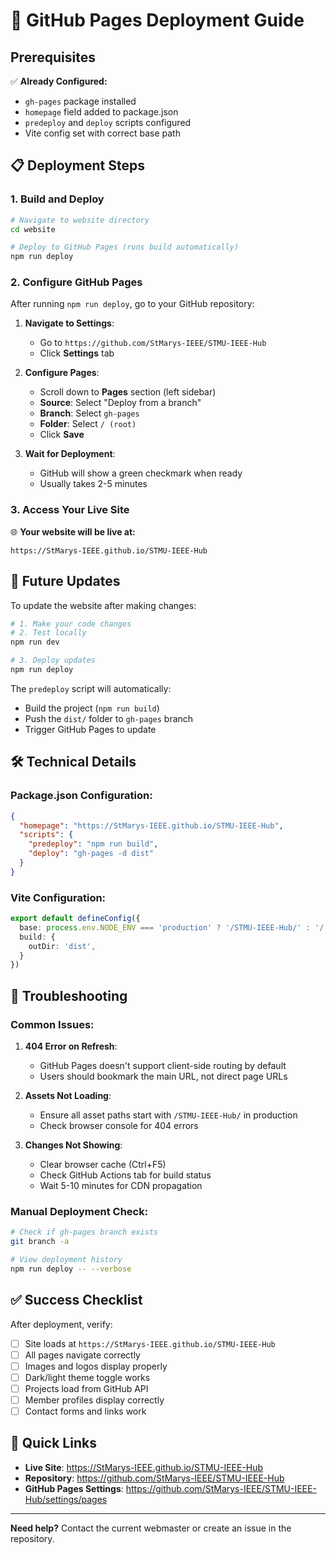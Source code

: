 # 🚀 GitHub Pages Deployment Guide

## Prerequisites

✅ **Already Configured:**
- `gh-pages` package installed
- `homepage` field added to package.json
- `predeploy` and `deploy` scripts configured
- Vite config set with correct base path

## 📋 Deployment Steps

### 1. **Build and Deploy**
```bash
# Navigate to website directory
cd website

# Deploy to GitHub Pages (runs build automatically)
npm run deploy
```

### 2. **Configure GitHub Pages**

After running `npm run deploy`, go to your GitHub repository:

1. **Navigate to Settings**:
   - Go to `https://github.com/StMarys-IEEE/STMU-IEEE-Hub`
   - Click **Settings** tab

2. **Configure Pages**:
   - Scroll down to **Pages** section (left sidebar)
   - **Source**: Select "Deploy from a branch"
   - **Branch**: Select `gh-pages`
   - **Folder**: Select `/ (root)`
   - Click **Save**

3. **Wait for Deployment**:
   - GitHub will show a green checkmark when ready
   - Usually takes 2-5 minutes

### 3. **Access Your Live Site**

🌐 **Your website will be live at:**
```
https://StMarys-IEEE.github.io/STMU-IEEE-Hub
```

## 🔄 Future Updates

To update the website after making changes:

```bash
# 1. Make your code changes
# 2. Test locally
npm run dev

# 3. Deploy updates
npm run deploy
```

The `predeploy` script will automatically:
- Build the project (`npm run build`)
- Push the `dist/` folder to `gh-pages` branch
- Trigger GitHub Pages to update

## 🛠️ Technical Details

### Package.json Configuration:
```json
{
  "homepage": "https://StMarys-IEEE.github.io/STMU-IEEE-Hub",
  "scripts": {
    "predeploy": "npm run build",
    "deploy": "gh-pages -d dist"
  }
}
```

### Vite Configuration:
```typescript
export default defineConfig({
  base: process.env.NODE_ENV === 'production' ? '/STMU-IEEE-Hub/' : '/',
  build: {
    outDir: 'dist',
  }
})
```

## 🚨 Troubleshooting

### Common Issues:

1. **404 Error on Refresh**:
   - GitHub Pages doesn't support client-side routing by default
   - Users should bookmark the main URL, not direct page URLs

2. **Assets Not Loading**:
   - Ensure all asset paths start with `/STMU-IEEE-Hub/` in production
   - Check browser console for 404 errors

3. **Changes Not Showing**:
   - Clear browser cache (Ctrl+F5)
   - Check GitHub Actions tab for build status
   - Wait 5-10 minutes for CDN propagation

### Manual Deployment Check:
```bash
# Check if gh-pages branch exists
git branch -a

# View deployment history
npm run deploy -- --verbose
```

## ✅ Success Checklist

After deployment, verify:

- [ ] Site loads at `https://StMarys-IEEE.github.io/STMU-IEEE-Hub`
- [ ] All pages navigate correctly
- [ ] Images and logos display properly
- [ ] Dark/light theme toggle works
- [ ] Projects load from GitHub API
- [ ] Member profiles display correctly
- [ ] Contact forms and links work

## 🔗 Quick Links

- **Live Site**: https://StMarys-IEEE.github.io/STMU-IEEE-Hub
- **Repository**: https://github.com/StMarys-IEEE/STMU-IEEE-Hub
- **GitHub Pages Settings**: https://github.com/StMarys-IEEE/STMU-IEEE-Hub/settings/pages

---

**Need help?** Contact the current webmaster or create an issue in the repository.
